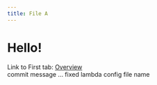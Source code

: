 ```yaml
---
title: File A
---
```


# Hello!

Link to First tab: [Overview](../overview)  
commit message ... fixed lambda config file name